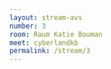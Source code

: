 ```yaml
---
layout: stream-avs
number: 3
room: Raum Katie Bouman
meet: cyberlandkb
permalink: /stream/3
---
```


